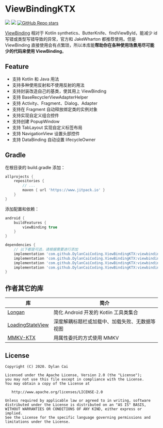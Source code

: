 # ViewBindingKTX

[![](https://www.jitpack.io/v/DylanCaiCoding/ViewBindingKTX.svg)](https://www.jitpack.io/#DylanCaiCoding/ViewBindingKTX) 
[![](https://img.shields.io/badge/License-Apache--2.0-blue.svg)](https://github.com/DylanCaiCoding/ViewBindingKtx/blob/master/LICENSE)
[![GitHub Repo stars](https://img.shields.io/github/stars/DylanCaiCoding/ViewBindingKTX?style=social)](https://github.com/DylanCaiCoding/ViewBindingKTX)

[ViewBinding](https://developer.android.com/topic/libraries/view-binding) 相对于 Kotlin synthetics、ButterKnife、findViewById，能减少 id 写错或类型写错导致的异常，官方和 JakeWharton 都推荐使用。但是 ViewBinding 直接使用会有点繁琐，所以本库能**帮助你在各种使用场景用尽可能少的代码来使用 ViewBinding**。

## Feature

- 支持 Kotlin 和 Java 用法
- 支持多种使用反射和不使用反射的用法
- 支持封装改造自己的基类，使其用上 ViewBinding
- 支持 BaseRecyclerViewAdapterHelper
- 支持 Activity、Fragment、Dialog、Adapter
- 支持在 Fragment 自动释放绑定类的实例对象
- 支持实现自定义组合控件
- 支持创建 PopupWindow
- 支持 TabLayout 实现自定义标签布局
- 支持 NavigationView 设置头部控件
- 支持 DataBinding 自动设置 lifecycleOwner

## Gradle

在根目录的 build.gradle 添加：

```groovy
allprojects {
    repositories {
        // ...
        maven { url 'https://www.jitpack.io' }
    }
}
```

添加配置和依赖：

```groovy
android {
    buildFeatures {
        viewBinding true
    }
}

dependencies {
    // 以下都是可选，请根据需要进行添加
    implementation 'com.github.DylanCaiCoding.ViewBindingKTX:viewbinding-ktx:2.0.0'
    implementation 'com.github.DylanCaiCoding.ViewBindingKTX:viewbinding-nonreflection-ktx:2.0.0'
    implementation 'com.github.DylanCaiCoding.ViewBindingKTX:viewbinding-base:2.0.0'
    implementation 'com.github.DylanCaiCoding.ViewBindingKTX:viewbinding-brvah:2.0.0'
}
```

## 作者其它的库

| 库                                                           | 简介                                           |
| ------------------------------------------------------------ | ---------------------------------------------- |
| [Longan](https://github.com/DylanCaiCoding/Longan)           | 简化 Android 开发的 Kotlin 工具类集合      |
| [LoadingStateView](https://github.com/DylanCaiCoding/LoadingStateView) | 深度解耦标题栏或加载中、加载失败、无数据等视图 |
| [MMKV-KTX](https://github.com/DylanCaiCoding/MMKV-KTX)       | 用属性委托的方式使用 MMKV                               |

## License

```
Copyright (C) 2020. Dylan Cai

Licensed under the Apache License, Version 2.0 (the "License");
you may not use this file except in compliance with the License.
You may obtain a copy of the License at

   http://www.apache.org/licenses/LICENSE-2.0

Unless required by applicable law or agreed to in writing, software
distributed under the License is distributed on an "AS IS" BASIS,
WITHOUT WARRANTIES OR CONDITIONS OF ANY KIND, either express or implied.
See the License for the specific language governing permissions and
limitations under the License.
```

